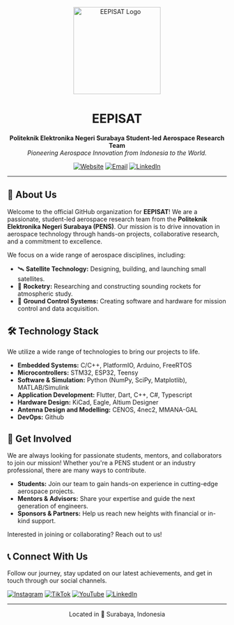 <p align="center">
  <img src="https://via.placeholder.com/200" alt="EEPISAT Logo" width="200"/>
</p>

<h1 align="center">EEPISAT</h1>
<p align="center">
  <b>Politeknik Elektronika Negeri Surabaya Student-led Aerospace Research Team</b>
  <br />
  <i>Pioneering Aerospace Innovation from Indonesia to the World.</i>
</p>

<p align="center">
  <a href="http://eepisat.id/"><img src="https://img.shields.io/badge/Website-eepisat.id-blue?style=for-the-badge&logo=googlechrome" alt="Website"></a>
  <a href="mailto:eepisatindonesia@gmail.com"><img src="https://img.shields.io/badge/Email-Contact_Us-red?style=for-the-badge&logo=gmail" alt="Email"></a>
  <a href="https://www.linkedin.com/company/eepisat/"><img src="https://img.shields.io/badge/LinkedIn-EEPISAT-blue?style=for-the-badge&logo=linkedin" alt="LinkedIn"></a>
</p>

---

## 👋 About Us

Welcome to the official GitHub organization for **EEPISAT**! We are a passionate, student-led aerospace research team from the **Politeknik Elektronika Negeri Surabaya (PENS)**. Our mission is to drive innovation in aerospace technology through hands-on projects, collaborative research, and a commitment to excellence.

We focus on a wide range of aerospace disciplines, including:
- 🛰️ **Satellite Technology:** Designing, building, and launching small satellites.
- 🚀 **Rocketry:** Researching and constructing sounding rockets for atmospheric study.
- 📡 **Ground Control Systems:** Creating software and hardware for mission control and data acquisition.

## 🛠️ Technology Stack

We utilize a wide range of technologies to bring our projects to life.

- **Embedded Systems:** C/C++, PlatformIO, Arduino, FreeRTOS
- **Microcontrollers:** STM32, ESP32, Teensy
- **Software & Simulation:** Python (NumPy, SciPy, Matplotlib), MATLAB/Simulink
- **Application Development:** Flutter, Dart, C++, C#, Typescript
- **Hardware Design:** KiCad, Eagle, Altium Designer
- **Antenna Design and Modelling:** CENOS, 4nec2, MMANA-GAL
- **DevOps:** Github

## 🤝 Get Involved

We are always looking for passionate students, mentors, and collaborators to join our mission! Whether you're a PENS student or an industry professional, there are many ways to contribute.

- **Students:** Join our team to gain hands-on experience in cutting-edge aerospace projects.
- **Mentors & Advisors:** Share your expertise and guide the next generation of engineers.
- **Sponsors & Partners:** Help us reach new heights with financial or in-kind support.

Interested in joining or collaborating? Reach out to us!

## 📞 Connect With Us

Follow our journey, stay updated on our latest achievements, and get in touch through our social channels.

<p align="left">
  <a href="https://www.instagram.com/eepisat/"><img src="https://img.shields.io/badge/Instagram-%40eepisat-E4405F?style=for-the-badge&logo=instagram" alt="Instagram"></a>
  <a href="https://www.tiktok.com/@eepisat"><img src="https://img.shields.io/badge/TikTok-%40eepisat-black?style=for-the-badge&logo=tiktok" alt="TikTok"></a>
  <a href="https://www.youtube.com/@eepisat1744"><img src="https://img.shields.io/badge/YouTube-%40eepisat1744-red?style=for-the-badge&logo=youtube" alt="YouTube"></a>
  <a href="https://www.linkedin.com/company/eepisat/"><img src="https://img.shields.io/badge/LinkedIn-EEPISAT-blue?style=for-the-badge&logo=linkedin" alt="LinkedIn"></a>
</p>

---
<p align="center">Located in 📍 Surabaya, Indonesia</p>
